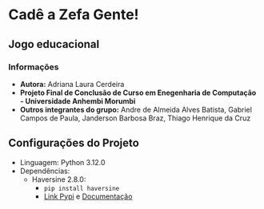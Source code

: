 # Cadê a Zefa Gente!
## Jogo educacional

### Informações
- **Autora:** Adriana Laura Cerdeira
- **Projeto Final de Conclusão de Curso em Enegenharia de Computação - Universidade Anhembi Morumbi**
- **Outros integrantes do grupo:** Andre de Almeida Alves Batista, Gabriel Campos de Paula, Janderson Barbosa Braz, Thiago Henrique da Cruz

## Configurações do Projeto

- Linguagem: Python 3.12.0
- Dependências:
  - Haversine 2.8.0:
    - ```pip install haversine``` 
    - [Link Pypi](https://pypi.org/project/haversine/) e [Documentação](https://github.com/mapado/haversine) 
